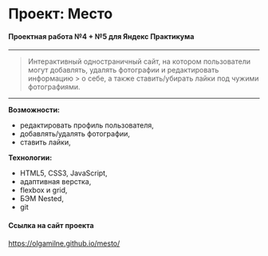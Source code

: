 # Проект: Место

#### Проектная работа №4 + №5 для Яндекс Практикума
------
> Интерактивный одностраничный сайт, на котором пользователи
> могут добавлять, удалять фотографии и редактировать информацию > о себе, а также ставить/убирать лайки под чужими фотографиями.
------


**Возможности:**

* редактировать профиль пользователя,
* добавлять/удалять фотографии,
* ставить лайки,


**Технологии:**

* HTML5, CSS3, JavaScript,
* адаптивная верстка,
* flexbox и grid,
* БЭМ Nested,
* git

#### Ссылка на сайт проекта

https://olgamilne.github.io/mesto/
